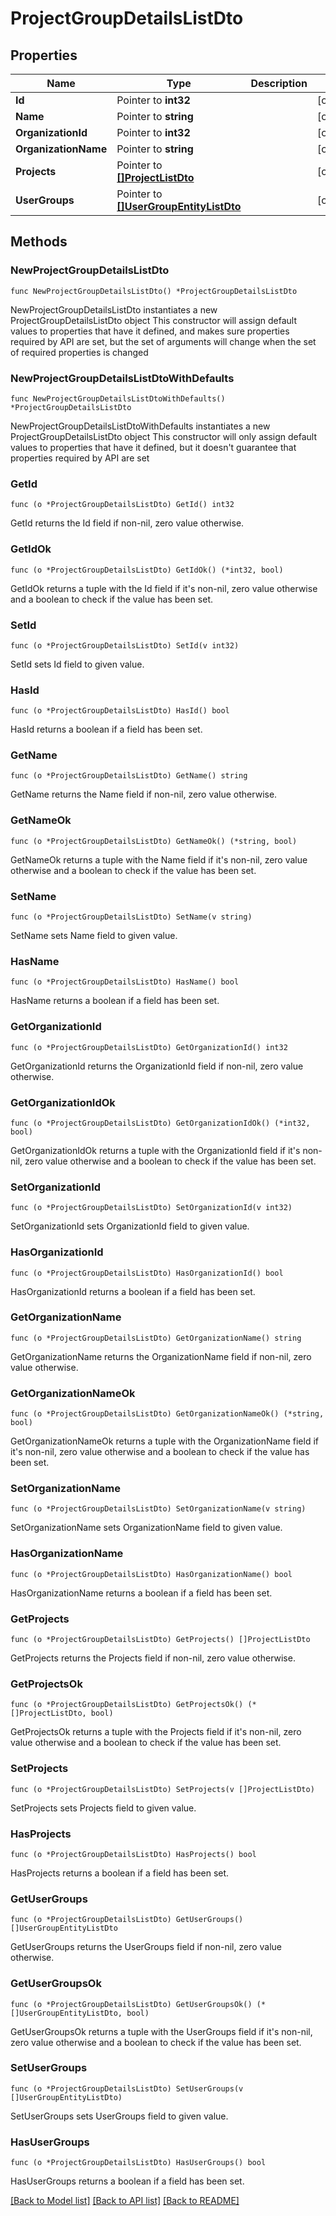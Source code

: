 # ProjectGroupDetailsListDto

## Properties

Name | Type | Description | Notes
------------ | ------------- | ------------- | -------------
**Id** | Pointer to **int32** |  | [optional] 
**Name** | Pointer to **string** |  | [optional] 
**OrganizationId** | Pointer to **int32** |  | [optional] 
**OrganizationName** | Pointer to **string** |  | [optional] 
**Projects** | Pointer to [**[]ProjectListDto**](ProjectListDto.md) |  | [optional] 
**UserGroups** | Pointer to [**[]UserGroupEntityListDto**](UserGroupEntityListDto.md) |  | [optional] 

## Methods

### NewProjectGroupDetailsListDto

`func NewProjectGroupDetailsListDto() *ProjectGroupDetailsListDto`

NewProjectGroupDetailsListDto instantiates a new ProjectGroupDetailsListDto object
This constructor will assign default values to properties that have it defined,
and makes sure properties required by API are set, but the set of arguments
will change when the set of required properties is changed

### NewProjectGroupDetailsListDtoWithDefaults

`func NewProjectGroupDetailsListDtoWithDefaults() *ProjectGroupDetailsListDto`

NewProjectGroupDetailsListDtoWithDefaults instantiates a new ProjectGroupDetailsListDto object
This constructor will only assign default values to properties that have it defined,
but it doesn't guarantee that properties required by API are set

### GetId

`func (o *ProjectGroupDetailsListDto) GetId() int32`

GetId returns the Id field if non-nil, zero value otherwise.

### GetIdOk

`func (o *ProjectGroupDetailsListDto) GetIdOk() (*int32, bool)`

GetIdOk returns a tuple with the Id field if it's non-nil, zero value otherwise
and a boolean to check if the value has been set.

### SetId

`func (o *ProjectGroupDetailsListDto) SetId(v int32)`

SetId sets Id field to given value.

### HasId

`func (o *ProjectGroupDetailsListDto) HasId() bool`

HasId returns a boolean if a field has been set.

### GetName

`func (o *ProjectGroupDetailsListDto) GetName() string`

GetName returns the Name field if non-nil, zero value otherwise.

### GetNameOk

`func (o *ProjectGroupDetailsListDto) GetNameOk() (*string, bool)`

GetNameOk returns a tuple with the Name field if it's non-nil, zero value otherwise
and a boolean to check if the value has been set.

### SetName

`func (o *ProjectGroupDetailsListDto) SetName(v string)`

SetName sets Name field to given value.

### HasName

`func (o *ProjectGroupDetailsListDto) HasName() bool`

HasName returns a boolean if a field has been set.

### GetOrganizationId

`func (o *ProjectGroupDetailsListDto) GetOrganizationId() int32`

GetOrganizationId returns the OrganizationId field if non-nil, zero value otherwise.

### GetOrganizationIdOk

`func (o *ProjectGroupDetailsListDto) GetOrganizationIdOk() (*int32, bool)`

GetOrganizationIdOk returns a tuple with the OrganizationId field if it's non-nil, zero value otherwise
and a boolean to check if the value has been set.

### SetOrganizationId

`func (o *ProjectGroupDetailsListDto) SetOrganizationId(v int32)`

SetOrganizationId sets OrganizationId field to given value.

### HasOrganizationId

`func (o *ProjectGroupDetailsListDto) HasOrganizationId() bool`

HasOrganizationId returns a boolean if a field has been set.

### GetOrganizationName

`func (o *ProjectGroupDetailsListDto) GetOrganizationName() string`

GetOrganizationName returns the OrganizationName field if non-nil, zero value otherwise.

### GetOrganizationNameOk

`func (o *ProjectGroupDetailsListDto) GetOrganizationNameOk() (*string, bool)`

GetOrganizationNameOk returns a tuple with the OrganizationName field if it's non-nil, zero value otherwise
and a boolean to check if the value has been set.

### SetOrganizationName

`func (o *ProjectGroupDetailsListDto) SetOrganizationName(v string)`

SetOrganizationName sets OrganizationName field to given value.

### HasOrganizationName

`func (o *ProjectGroupDetailsListDto) HasOrganizationName() bool`

HasOrganizationName returns a boolean if a field has been set.

### GetProjects

`func (o *ProjectGroupDetailsListDto) GetProjects() []ProjectListDto`

GetProjects returns the Projects field if non-nil, zero value otherwise.

### GetProjectsOk

`func (o *ProjectGroupDetailsListDto) GetProjectsOk() (*[]ProjectListDto, bool)`

GetProjectsOk returns a tuple with the Projects field if it's non-nil, zero value otherwise
and a boolean to check if the value has been set.

### SetProjects

`func (o *ProjectGroupDetailsListDto) SetProjects(v []ProjectListDto)`

SetProjects sets Projects field to given value.

### HasProjects

`func (o *ProjectGroupDetailsListDto) HasProjects() bool`

HasProjects returns a boolean if a field has been set.

### GetUserGroups

`func (o *ProjectGroupDetailsListDto) GetUserGroups() []UserGroupEntityListDto`

GetUserGroups returns the UserGroups field if non-nil, zero value otherwise.

### GetUserGroupsOk

`func (o *ProjectGroupDetailsListDto) GetUserGroupsOk() (*[]UserGroupEntityListDto, bool)`

GetUserGroupsOk returns a tuple with the UserGroups field if it's non-nil, zero value otherwise
and a boolean to check if the value has been set.

### SetUserGroups

`func (o *ProjectGroupDetailsListDto) SetUserGroups(v []UserGroupEntityListDto)`

SetUserGroups sets UserGroups field to given value.

### HasUserGroups

`func (o *ProjectGroupDetailsListDto) HasUserGroups() bool`

HasUserGroups returns a boolean if a field has been set.


[[Back to Model list]](../README.md#documentation-for-models) [[Back to API list]](../README.md#documentation-for-api-endpoints) [[Back to README]](../README.md)


